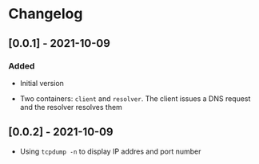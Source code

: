# Changelog

## [0.0.1] - 2021-10-09

### Added

- Initial version

- Two containers: `client` and `resolver`.
The client issues a DNS request and the resolver resolves them

## [0.0.2] - 2021-10-09

- Using `tcpdump -n` to display IP addres and port number

